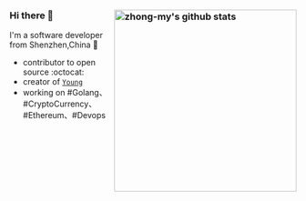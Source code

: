 ### Hi there 👋 <a href="https://github.com/zhong-my"><img src="https://github-readme-stats.vercel.app/api?username=zhong-my&count_private=true&include_all_commits=true&hide_rank=true&theme=graywhite&disable_animations=true&custom_title=Stats" align="right" width="320" alt="zhong-my's github stats" /></a>

I'm a software developer from Shenzhen,China 🌴 

- contributor to open source :octocat:
- creator of [`Young`](https://github.com/zhong-my/young)
- working on #Golang、#CryptoCurrency、#Ethereum、#Devops

<!--
**zhong-my/zhong-my** is a ✨ _special_ ✨ repository because its `README.md` (this file) appears on your GitHub profile.

Here are some ideas to get you started:

- 🔭 I’m currently working on ...
- 🌱 I’m currently learning ...
- 👯 I’m looking to collaborate on ...
- 🤔 I’m looking for help with ...
- 💬 Ask me about ...
- 📫 How to reach me: ...
- 😄 Pronouns: ...
- ⚡ Fun fact: ...
-->
